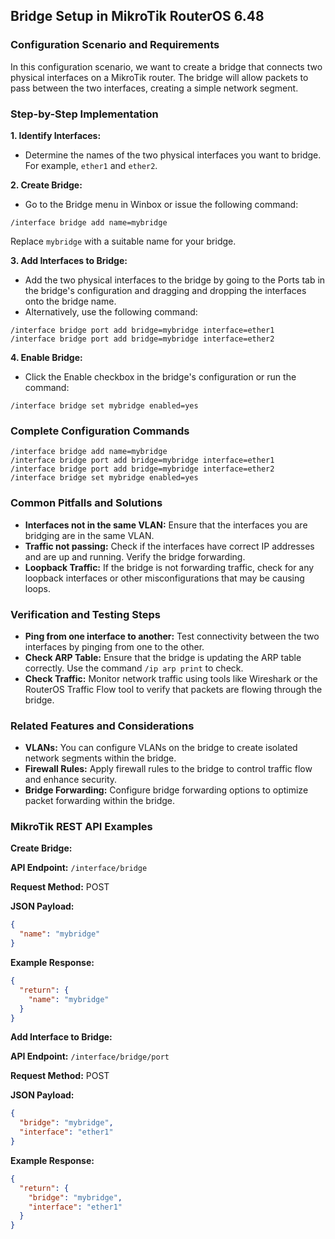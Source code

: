 ## Bridge Setup in MikroTik RouterOS 6.48

### Configuration Scenario and Requirements

In this configuration scenario, we want to create a bridge that connects two physical interfaces on a MikroTik router. The bridge will allow packets to pass between the two interfaces, creating a simple network segment.

### Step-by-Step Implementation

**1. Identify Interfaces:**
- Determine the names of the two physical interfaces you want to bridge. For example, `ether1` and `ether2`.

**2. Create Bridge:**
- Go to the Bridge menu in Winbox or issue the following command:
```
/interface bridge add name=mybridge
```
Replace `mybridge` with a suitable name for your bridge.

**3. Add Interfaces to Bridge:**
- Add the two physical interfaces to the bridge by going to the Ports tab in the bridge's configuration and dragging and dropping the interfaces onto the bridge name.
- Alternatively, use the following command:
```
/interface bridge port add bridge=mybridge interface=ether1
/interface bridge port add bridge=mybridge interface=ether2
```

**4. Enable Bridge:**
- Click the Enable checkbox in the bridge's configuration or run the command:
```
/interface bridge set mybridge enabled=yes
```

### Complete Configuration Commands

```
/interface bridge add name=mybridge
/interface bridge port add bridge=mybridge interface=ether1
/interface bridge port add bridge=mybridge interface=ether2
/interface bridge set mybridge enabled=yes
```

### Common Pitfalls and Solutions

- **Interfaces not in the same VLAN:** Ensure that the interfaces you are bridging are in the same VLAN.
- **Traffic not passing:** Check if the interfaces have correct IP addresses and are up and running. Verify the bridge forwarding.
- **Loopback Traffic:** If the bridge is not forwarding traffic, check for any loopback interfaces or other misconfigurations that may be causing loops.

### Verification and Testing Steps

- **Ping from one interface to another:** Test connectivity between the two interfaces by pinging from one to the other.
- **Check ARP Table:** Ensure that the bridge is updating the ARP table correctly. Use the command `/ip arp print` to check.
- **Check Traffic:** Monitor network traffic using tools like Wireshark or the RouterOS Traffic Flow tool to verify that packets are flowing through the bridge.

### Related Features and Considerations

- **VLANs:** You can configure VLANs on the bridge to create isolated network segments within the bridge.
- **Firewall Rules:** Apply firewall rules to the bridge to control traffic flow and enhance security.
- **Bridge Forwarding:** Configure bridge forwarding options to optimize packet forwarding within the bridge.

### MikroTik REST API Examples

**Create Bridge:**

**API Endpoint:** `/interface/bridge`

**Request Method:** POST

**JSON Payload:**
```json
{
  "name": "mybridge"
}
```

**Example Response:**

```json
{
  "return": {
    "name": "mybridge"
  }
}
```

**Add Interface to Bridge:**

**API Endpoint:** `/interface/bridge/port`

**Request Method:** POST

**JSON Payload:**
```json
{
  "bridge": "mybridge",
  "interface": "ether1"
}
```

**Example Response:**

```json
{
  "return": {
    "bridge": "mybridge",
    "interface": "ether1"
  }
}
```